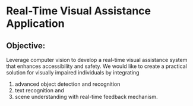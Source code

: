 # Real-Time Visual Assistance Application

## Objective:
Leverage computer vision to develop a real-time visual assistance system that enhances accessibility and safety. We would like to create a practical solution for visually impaired individuals by integrating 
1. advanced object detection and recognition 
2. text recognition and 
3. scene understanding with real-time feedback mechanism.

